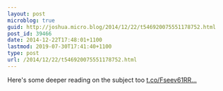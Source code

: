 ```yaml
---
layout: post
microblog: true
guid: http://joshua.micro.blog/2014/12/22/t546920075551178752.html
post_id: 39466
date: 2014-12-22T17:48:01+1100
lastmod: 2019-07-30T17:41:40+1100
type: post
url: /2014/12/22/t546920075551178752.html
---
```

Here's some deeper reading on the subject too [t.co/Fseev61RR...](http://t.co/Fseev61RRf)
